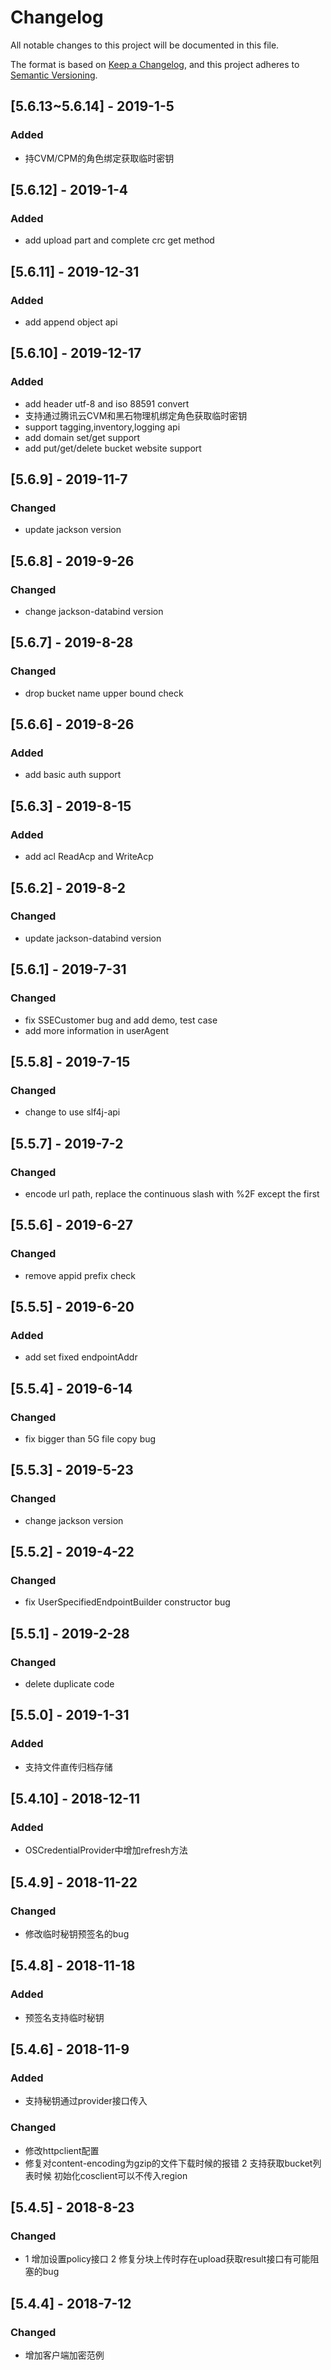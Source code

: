 # Changelog

All notable changes to this project will be documented in this file.

The format is based on [Keep a Changelog](https://keepachangelog.com/en/1.0.0/),
and this project adheres to [Semantic Versioning](https://semver.org/spec/v2.0.0.html).

## [5.6.13~5.6.14] - 2019-1-5

### Added
- 持CVM/CPM的角色绑定获取临时密钥

## [5.6.12] - 2019-1-4

### Added
- add upload part and complete crc get method

## [5.6.11] - 2019-12-31

### Added
- add append object api

## [5.6.10] - 2019-12-17

### Added

- add header utf-8 and iso 88591 convert
- 支持通过腾讯云CVM和黑石物理机绑定角色获取临时密钥
- support tagging,inventory,logging api
- add domain set/get support
- add put/get/delete bucket website support

## [5.6.9] - 2019-11-7

### Changed
- update jackson version

## [5.6.8] - 2019-9-26

### Changed
- change jackson-databind version

## [5.6.7] - 2019-8-28

### Changed
- drop bucket name upper bound check

## [5.6.6] - 2019-8-26

### Added
- add basic auth support

## [5.6.3] - 2019-8-15

### Added
- add acl ReadAcp and WriteAcp

## [5.6.2] - 2019-8-2

### Changed
- update jackson-databind version

## [5.6.1] - 2019-7-31

### Changed
- fix SSECustomer bug and add demo, test case
- add more information in userAgent

## [5.5.8] - 2019-7-15

### Changed
- change to use slf4j-api


## [5.5.7] - 2019-7-2

### Changed
- encode url path, replace the continuous slash with %2F except the first


## [5.5.6] - 2019-6-27

### Changed
- remove appid prefix check


## [5.5.5] - 2019-6-20

### Added
- add set fixed endpointAddr

## [5.5.4] - 2019-6-14

### Changed
- fix bigger than 5G file copy bug

## [5.5.3] - 2019-5-23

### Changed
- change jackson version

## [5.5.2] - 2019-4-22

### Changed
- fix UserSpecifiedEndpointBuilder constructor bug

## [5.5.1] - 2019-2-28

### Changed
- delete duplicate code

## [5.5.0] - 2019-1-31

### Added
- 支持文件直传归档存储

## [5.4.10] - 2018-12-11

### Added
- OSCredentialProvider中增加refresh方法

## [5.4.9] - 2018-11-22

### Changed
- 修改临时秘钥预签名的bug

## [5.4.8] - 2018-11-18

### Added
- 预签名支持临时秘钥


## [5.4.6] - 2018-11-9

### Added
- 支持秘钥通过provider接口传入

### Changed
- 修改httpclient配置
- 修复对content-encoding为gzip的文件下载时候的报错 2 支持获取bucket列表时候 初始化cosclient可以不传入region

## [5.4.5] - 2018-8-23

### Changed
- 1 增加设置policy接口 2 修复分块上传时存在upload获取result接口有可能阻塞的bug

## [5.4.4] - 2018-7-12

### Changed
- 增加客户端加密范例
